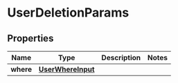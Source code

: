 

# UserDeletionParams


## Properties

Name | Type | Description | Notes
------------ | ------------- | ------------- | -------------
**where** | [**UserWhereInput**](UserWhereInput.md) |  | 



